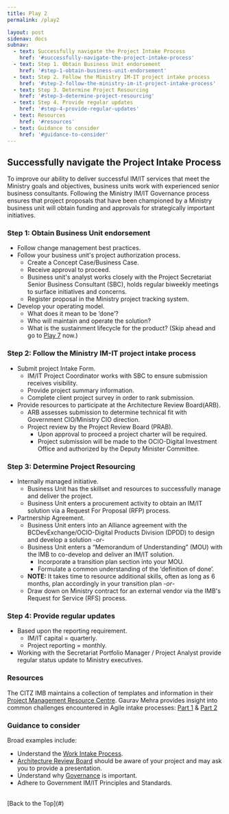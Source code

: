 ```yaml
---
title: Play 2
permalink: /play2

layout: post
sidenav: docs
subnav: 
  - text: Successfully navigate the Project Intake Process
    href: '#successfully-navigate-the-project-intake-process'
  - text: Step 1. Obtain Business Unit endorsement
    href: '#step-1-obtain-business-unit-endorsement'
  - text: Step 2. Follow the Ministry IM-IT project intake process
    href: '#step-2-follow-the-ministry-im-it-project-intake-process'
  - text: Step 3. Determine Project Resourcing
    href: '#step-3-determine-project-resourcing'
  - text: Step 4. Provide regular updates 
    href: '#step-4-provide-regular-updates'
  - text: Resources
    href: '#resources'
  - text: Guidance to consider
    href: '#guidance-to-consider'
---              
```

## Successfully navigate the Project Intake Process
To improve our ability to deliver successful IM/IT services that meet the Ministry goals and objectives, business units work with experienced senior business consultants. Following the Ministry IM/IT Governance process ensures that project proposals that have been championed by a Ministry business unit will obtain funding and approvals for strategically important initiatives.

### Step 1: Obtain Business Unit endorsement
- Follow change management best practices.
- Follow your business unit's project authorization process.
    - Create a Concept Case/Business Case.
    - Receive approval to proceed.
    - Business unit's analyst works closely with the Project Secretariat Senior Business Consultant (SBC), holds regular biweekly meetings to surface initiatives and concerns.
    - Register proposal in the Ministry project tracking system.
- Develop your operating model.
  - What does it mean to be ‘done’?
  - Who will maintain and operate the solution?
  - What is the sustainment lifecycle for the product? (Skip ahead and go to [Play 7](/CITZ-IMB-playbook/play7) now.)

### Step 2: Follow the Ministry IM-IT project intake process
- Submit project Intake Form.
    - IM/IT Project Coordinator works with SBC to ensure submission receives visibility.
    - Provide project summary information.
    - Complete client project survey in order to rank submission.
- Provide resources to participate at the Architecture Review Board(ARB).
    - ARB assesses submission to determine technical fit with Government CIO/Ministry CIO direction.
    - Project review by the Project Review Board (PRAB).
        - Upon approval to proceed a project charter will be required.
        - Project submission will be made to the OCIO-Digital Investment Office and authorized by the Deputy Minister Committee.

### Step 3: Determine Project Resourcing
- Internally managed initiative.
    - Business Unit has the skillset and resources to successfully manage and deliver the project.
    - Business Unit enters a procurement activity to obtain an IM/IT solution via a Request For Proposal (RFP) process.
- Partnership Agreement.
    - Business Unit enters into an Alliance agreement with the BCDevExchange/OCIO-Digital Products Division (DPDD) to design and develop a solution -*or*-
    - Business Unit enters a “Memorandum of Understanding” (MOU) with the IMB to co-develop and deliver an IM/IT solution.
      - Incorporate a transition plan section into your MOU.
      - Formulate a common understanding of the ‘definition of done’.
    - **NOTE:** It takes time to resource additional skills, often as long as 6 months, plan accordingly in your transition plan -*or*-
    - Draw down on Ministry contract for an external vendor via the IMB's Request for Service (RFS) process.

### Step 4: Provide regular updates 
- Based upon the reporting requirement.
  - IM/IT capital = quarterly.
  - Project reporting = monthly.
- Working with the Secretariat Portfolio Manager / Project Analyst provide regular status update to  Ministry executives.

### Resources
The CITZ IMB maintains a collection of templates and information in their [Project Management Resource Centre](https://intranet.gov.bc.ca/thehub/tools-and-resources/project-management-resource-centre). Gaurav Mehra provides insight into common challenges encountered in Agile intake processes: [Part 1](https://www.linkedin.com/pulse/agile-project-intake-challenges-learnings-best-practices-gaurav-mehra?articleId=6418711210946101248) & [Part 2](https://www.linkedin.com/pulse/introduction-agile-project-intake-challenges-learnings-gaurav-mehra)

### Guidance to consider
Broad examples include:
- Understand the [Work Intake Process](https://acuityppm.com/ppm-101-successful-work-intake-process/).
- [Architecture Review Board](https://cio.ubc.ca/it-governance/governance-body-responsibilities/architecture-review-board) should be aware of your project and may ask you to provide a presentation.
- Understand why [Governance](http://www.optimumonline.ca/pdf/29-2/governance.pdf) is important.
- Adhere to Government IM/IT Principles and Standards.

<br/>
[Back to the Top](#)
